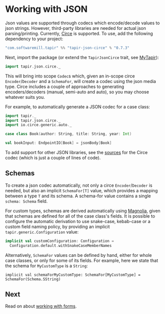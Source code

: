 # Working with JSON

Json values are supported through codecs which encode/decode values to json strings. However, third-party libraries are
needed for actual json parsing/printing. Currently, [Circe](https://github.com/circe/circe) is supported. To use, add
the following dependency to your project:

```scala
"com.softwaremill.tapir" %% "tapir-json-circe" % "0.7.3"
```

Next, import the package (or extend the `TapirJsonCirce` trait, see [MyTapir](../mytapir.html)):

```scala
import tapir.json.circe._
```

This will bring into scope `Codec`s which, given an in-scope circe `Encoder`/`Decoder` and a `SchemaFor`, will create a
codec using the json media type. Circe includes a couple of approaches to generating encoders/decoders (manual,
semi-auto and auto), so you may choose whatever suits you.

For example, to automatically generate a JSON codec for a case class:

```scala
import tapir._
import tapir.json.circe._
import io.circe.generic.auto._

case class Book(author: String, title: String, year: Int)

val bookInput: EndpointIO[Book] = jsonBody[Book]
```

To add support for other JSON libraries, see the 
[sources](https://github.com/softwaremill/tapir/blob/master/json/circe/src/main/scala/tapir/json/circe/JsonCirce.scala) 
for the Circe codec (which is just a couple of lines of code).

## Schemas

To create a json codec automatically, not only a circe `Encoder`/`Decoder` is needed, but also an implicit
`SchemaFor[T]` value, which provides a mapping between a type `T` and its schema. A schema-for value contains a single
`schema: Schema` field.

For custom types, schemas are derived automatically using [Magnolia](https://propensive.com/opensource/magnolia/), given
that schemas are defined for all of the case class's fields. It is possible to configure the automatic derivation to use
snake-case, kebab-case or a custom field naming policy, by providing an implicit `tapir.generic.Configuration` value:

```scala
implicit val customConfiguration: Configuration =
  Configuration.default.withSnakeCaseMemberNames
```

Alternatively, `SchemaFor` values can be defined by hand, either for whole case classes, or only for some of its fields.
For example, here we state that the schema for `MyCustomType` is a `String`:

```
implicit val schemaForMyCustomType: SchemaFor[MyCustomType] = SchemaFor(Schema.SString)
```

## Next

Read on about [working with forms](forms.html).